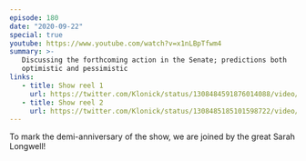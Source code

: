 ```yaml
---
episode: 180
date: "2020-09-22"
special: true
youtube: https://www.youtube.com/watch?v=x1nLBpTfwm4
summary: >-
   Discussing the forthcoming action in the Senate; predictions both
   optimistic and pessimistic
links:
   - title: Show reel 1
     url: https://twitter.com/Klonick/status/1308484591876014088/video/1
   - title: Show reel 2
     url: https://twitter.com/Klonick/status/1308485185101598722/video/1
---
```

To mark the demi-anniversary of the show, we are joined by the great Sarah Longwell!
